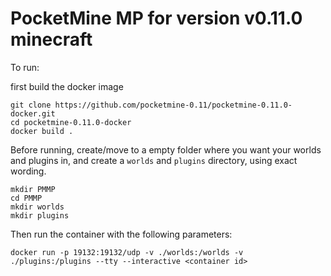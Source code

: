 # PocketMine MP for version v0.11.0 minecraft

To run:

first build the docker image

```
git clone https://github.com/pocketmine-0.11/pocketmine-0.11.0-docker.git
cd pocketmine-0.11.0-docker
docker build .
```
Before running, create/move to a empty folder where you want your worlds and plugins in, and create a `worlds` and `plugins` directory, using exact wording.
```
mkdir PMMP
cd PMMP
mkdir worlds
mkdir plugins
```
Then run the container with the following parameters:
```
docker run -p 19132:19132/udp -v ./worlds:/worlds -v ./plugins:/plugins --tty --interactive <container id>
```

